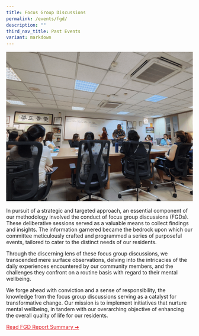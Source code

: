 ```yaml
---
title: Focus Group Discussions
permalink: /events/fgd/
description: ""
third_nav_title: Past Events
variant: markdown
---
```

![](/images/Lean%20On%20Me/fgd%20gif.gif)

In pursuit of a strategic and targeted approach, an essential component of our methodology involved the conduct of focus group discussions (FGDs). These deliberative sessions served as a valuable means to collect findings and insights. The information garnered became the bedrock upon which our committee meticulously crafted and programmed a series of purposeful events, tailored to cater to the distinct needs of our residents.

Through the discerning lens of these focus group discussions, we transcended mere surface observations, delving into the intricacies of the daily experiences encountered by our community members, and the challenges they confront on a routine basis with regard to their mental wellbeing.

We forge ahead with conviction and a sense of responsibility, the knowledge from the focus group discussions serving as a catalyst for transformative change. Our mission is to implement initiatives that nurture mental wellbeing, in tandem with our overarching objective of enhancing the overall quality of life for our residents.

<a style="color: #e41b23 !important;" href="https://zhenghua.pa.gov.sg/files/fgd report summary.pdf">Read FGD Report Summary ➜</a>